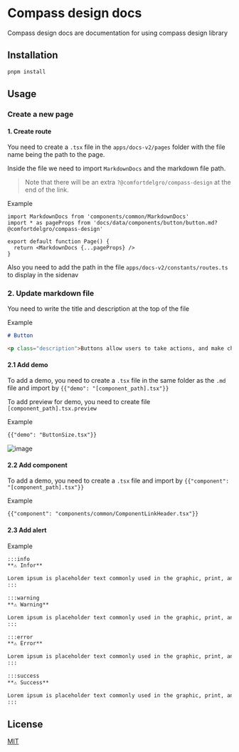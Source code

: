 # Compass design docs

Compass design docs are documentation for using compass design library

## Installation

```bash
pnpm install
```

## Usage

### Create a new page

#### 1. Create route

You need to create a `.tsx` file in the `apps/docs-v2/pages` folder with the file name being the path to the page.

Inside the file we need to import `MarkdownDocs` and the markdown file path.

> Note that there will be an extra `?@comfortdelgro/compass-design` at the end of the link.

Example

```tsx
import MarkdownDocs from 'components/common/MarkdownDocs'
import * as pageProps from 'docs/data/components/button/button.md?@comfortdelgro/compass-design'

export default function Page() {
  return <MarkdownDocs {...pageProps} />
}
```

Also you need to add the path in the file `apps/docs-v2/constants/routes.ts` to display in the sidenav

### 2. Update markdown file

You need to write the title and description at the top of the file

Example

```md
# Button

<p class="description">Buttons allow users to take actions, and make choices, with a single tap.</p>
```

#### 2.1 Add demo

To add a demo, you need to create a `.tsx` file in the same folder as the `.md` file and import by `{{"demo": "[component_path].tsx"}}`

To add preview for demo, you need to create file `[component_path].tsx.preview`

Example

```md
{{"demo": "ButtonSize.tsx"}}
```

![image](https://github.com/comfortdelgro/compass-design/assets/128688086/c0af5e7a-f0bb-4da8-a925-dc516ae304e9)

#### 2.2 Add component

To add a demo, you need to create a `.tsx` file and import by `{{"component": "[component_path].tsx"}}`

Example

```md
{{"component": "components/common/ComponentLinkHeader.tsx"}}
```

#### 2.3 Add alert

Example

```md
:::info
**⚠️ Infor**

Lorem ipsum is placeholder text commonly used in the graphic, print, and publishing industries for previewing layouts and visual mockups.
:::

:::warning
**⚠️ Warning**

Lorem ipsum is placeholder text commonly used in the graphic, print, and publishing industries for previewing layouts and visual mockups.
:::

:::error
**⚠️ Error**

Lorem ipsum is placeholder text commonly used in the graphic, print, and publishing industries for previewing layouts and visual mockups.
:::

:::success
**⚠️ Success**

Lorem ipsum is placeholder text commonly used in the graphic, print, and publishing industries for previewing layouts and visual mockups.
:::
```

## License

[MIT](https://choosealicense.com/licenses/mit/)
